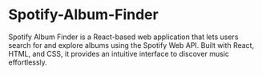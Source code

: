 # Spotify-Album-Finder
Spotify Album Finder is a React-based web application that lets users search for and explore albums using the Spotify Web API. Built with React, HTML, and CSS, it provides an intuitive interface to discover music effortlessly.

